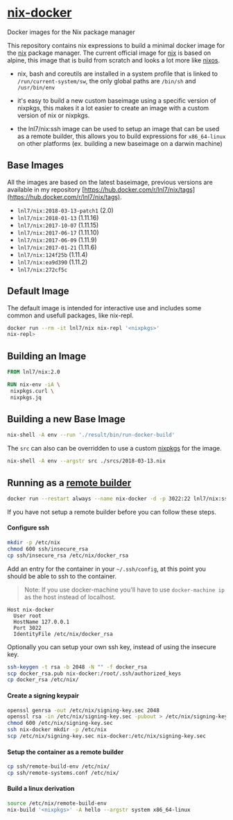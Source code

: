 # [nix-docker](https://github.com/lnl7/nix-docker)

Docker images for the Nix package manager

This repository contains nix expressions to build a minimal docker image for the [nix](https://nixos.org/nix) package manager.
The current official image for [nix](https://hub.docker.com/r/nixos/nix/) is based on alpine, this image that is build from scratch and looks a lot more like [nixos](https://nixos.org/nixos).

- nix, bash and coreutils are installed in a system profile that is linked to `/run/current-system/sw`,
  the only global paths are `/bin/sh` and `/usr/bin/env`

- it's easy to build a new custom baseimage using a specific version of nixpkgs,
  this makes it a lot easier to create an image with a custom version of nix or nixpkgs.

- the lnl7/nix:ssh image can be used to setup an image that can be used as a remote builder,
  this allows you to build expressions for `x86_64-linux` on other platforms (ex. building a new baseimage on a darwin machine)


## Base Images

All the images are based on the latest baseimage, previous versions are available in my repository [https://hub.docker.com/r/lnl7/nix/tags](https://hub.docker.com/r/lnl7/nix/tags).

- `lnl7/nix:2018-03-13-patch1` (2.0)
- `lnl7/nix:2018-01-13` (1.11.16)
- `lnl7/nix:2017-10-07` (1.11.15)
- `lnl7/nix:2017-06-17` (1.11.10)
- `lnl7/nix:2017-06-09` (1.11.9)
- `lnl7/nix:2017-01-21` (1.11.6)
- `lnl7/nix:124f25b` (1.11.4)
- `lnl7/nix:ea9d390` (1.11.2)
- `lnl7/nix:272cf5c`


## Default Image


The default image is intended for interactive use and includes some common and usefull packages, like nix-repl.
```sh
docker run --rm -it lnl7/nix nix-repl '<nixpkgs>'
nix-repl> 
```

## Building an Image

```Dockerfile
FROM lnl7/nix:2.0

RUN nix-env -iA \
 nixpkgs.curl \
 nixpkgs.jq
```

## Building a new Base Image

```sh
nix-shell -A env --run './result/bin/run-docker-build'
```

The `src` can also can be overridden to use a custom [nixpkgs](https://github.com/NixOS/nixpkgs) for the image.

```sh
nix-shell -A env --argstr src ./srcs/2018-03-13.nix
```

## Running as a [remote builder](https://nixos.org/wiki/Distributed_build)

```sh
docker run --restart always --name nix-docker -d -p 3022:22 lnl7/nix:ssh
```

If you have not setup a remote builder before you can follow these steps.

#### Configure ssh

```sh
mkdir -p /etc/nix
chmod 600 ssh/insecure_rsa
cp ssh/insecure_rsa /etc/nix/docker_rsa
```

Add an entry for the container in your `~/.ssh/config`, at this point you should be able to ssh to the container.

> Note: If you use docker-machine you'll have to use `docker-machine ip` as the host instead of localhost.

```sshconfig
Host nix-docker
  User root
  HostName 127.0.0.1
  Port 3022
  IdentityFile /etc/nix/docker_rsa
```

Optionally you can setup your own ssh key, instead of using the insecure key.

```sh
ssh-keygen -t rsa -b 2048 -N "" -f docker_rsa
scp docker_rsa.pub nix-docker:/root/.ssh/authorized_keys
cp docker_rsa /etc/nix/
```

#### Create a signing keypair

```sh
openssl genrsa -out /etc/nix/signing-key.sec 2048
openssl rsa -in /etc/nix/signing-key.sec -pubout > /etc/nix/signing-key.pub
chmod 600 /etc/nix/signing-key.sec
ssh nix-docker mkdir -p /etc/nix
scp /etc/nix/signing-key.sec nix-docker:/etc/nix/signing-key.sec
```

#### Setup the container as a remote builder

```sh
cp ssh/remote-build-env /etc/nix/
cp ssh/remote-systems.conf /etc/nix/
```

#### Build a linux derivation

```sh
source /etc/nix/remote-build-env
nix-build '<nixpkgs>' -A hello --argstr system x86_64-linux 
```

